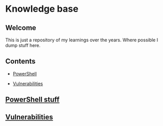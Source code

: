 <!-- This is a comment -->

# Knowledge base
## Welcome
This is just a repository of my learnings over the years. Where possible I dump stuff here.

## Contents
- [PowerShell](#powershell-stuff)
<!-- Removing test, not sure we're using this for the time being
- [test](#test)
-->
- [Vulnerabilities](#vulnerabilities)

## [PowerShell stuff](PowerShell/Index.md)
<!-- Removing here also!
## [test](test.md)
-->
## [Vulnerabilities](vulnerabilities/index.md)



